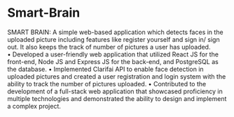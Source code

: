# Smart-Brain
SMART BRAIN: A simple web-based application which detects faces in the uploaded picture including features like register yourself and sign in/ sign out. It also keeps the track of number of pictures a user has uploaded.  
•	Developed a user-friendly web application that utilized React JS for the front-end, Node JS and Express JS for the back-end, and PostgreSQL as the database.
•	Implemented Clarifai API to enable face detection in uploaded pictures and created a user registration and login system with the ability to track the number of pictures uploaded.
•	Contributed to the development of a full-stack web application that showcased proficiency in multiple technologies and demonstrated the ability to design and implement a complex project.

